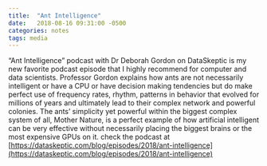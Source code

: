 ```yaml
---
title:  "Ant Intelligence"
date:   2018-08-16 09:31:00 -0500
categories: notes 
tags: media 
---
```


“Ant Intelligence” podcast with Dr Deborah Gordon on DataSkeptic is my new favorite podcast episode that I highly recommend for computer and data scientists. Professor Gordon explains how ants are not necessarily intelligent or have a CPU or have decision making tendencies but do make perfect use of frequency rates, rhythm, patterns in behavior that evolved for millions of years and ultimately lead to their complex network and powerful colonies. The ants’ simplicity yet powerful within the biggest complex system of all, Mother Nature, is a perfect example of how artificial intelligent can be very effective without necessarily placing the biggest brains or the most expensive GPUs on it.
check the podcast at [https://dataskeptic.com/blog/episodes/2018/ant-intelligence](https://dataskeptic.com/blog/episodes/2018/ant-intelligence)

